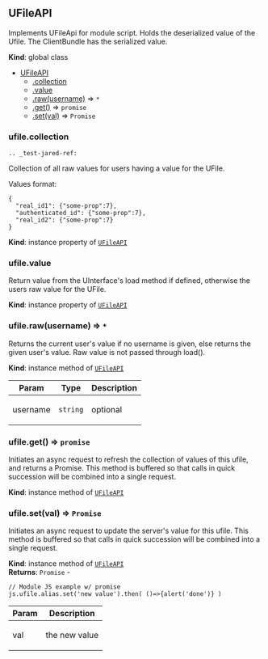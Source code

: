 <a name="UFileAPI"></a>

## UFileAPI
Implements UFileApi for module script. Holds the deserialized value of the
Ufile. The ClientBundle has the serialized value.

**Kind**: global class  

* [UFileAPI](#UFileAPI)
    * [.collection](#UFileAPI.UFileWrapper+collection)
    * [.value](#UFileAPI+value)
    * [.raw(username)](#UFileAPI+raw) ⇒ <code>\*</code>
    * [.get()](#UFileAPI+get) ⇒ <code>promise</code>
    * [.set(val)](#UFileAPI+set) ⇒ <code>Promise</code>

<a name="UFileAPI.UFileWrapper+collection"></a>

### ufile.collection
```eval_rst
.. _test-jared-ref:
```
Collection of all raw values for users having a value for the UFile.

Values format:
<!-- ufile-collection-format -->

    {
      "real_id1": {"some-prop":7},
      "authenticated_id": {"some-prop":7},
      "real_id2": {"some-prop":7}
    }
<!-- end-label -->

**Kind**: instance property of <code>[UFileAPI](#UFileAPI)</code>  
<a name="UFileAPI+value"></a>

### ufile.value
Return value from the UInterface's load method if defined, otherwise
the users raw value for the UFile.

**Kind**: instance property of <code>[UFileAPI](#UFileAPI)</code>  
<a name="UFileAPI+raw"></a>

### ufile.raw(username) ⇒ <code>\*</code>
Returns the current user's value if no username is given, else returns the
given user's value. Raw value is not passed through load().

**Kind**: instance method of <code>[UFileAPI](#UFileAPI)</code>  
<table>
  <thead>
    <tr>
      <th>Param</th><th>Type</th><th>Description</th>
    </tr>
  </thead>
  <tbody>
<tr>
    <td>username</td><td><code>string</code></td><td><p>optional</p>
</td>
    </tr>  </tbody>
</table>

<a name="UFileAPI+get"></a>

### ufile.get() ⇒ <code>promise</code>
Initiates an async request to refresh the collection of values of this
ufile, and returns a Promise. This method is buffered so that calls in
quick succession will be combined into a single request.

**Kind**: instance method of <code>[UFileAPI](#UFileAPI)</code>  
<a name="UFileAPI+set"></a>

### ufile.set(val) ⇒ <code>Promise</code>
Initiates an async request to update the server's value for this ufile.
This method is buffered so that calls in quick
succession will be combined into a single request.

**Kind**: instance method of <code>[UFileAPI](#UFileAPI)</code>  
**Returns**: <code>Promise</code> - <!-- ufile-set-example -->

    // Module JS example w/ promise
    js.ufile.alias.set('new value').then( ()=>{alert('done')} ) 
    
<!-- end-label -->  
<table>
  <thead>
    <tr>
      <th>Param</th><th>Description</th>
    </tr>
  </thead>
  <tbody>
<tr>
    <td>val</td><td><p>the new value</p>
</td>
    </tr>  </tbody>
</table>

